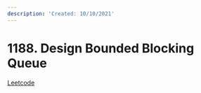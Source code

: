 ```yaml
---
description: 'Created: 10/10/2021'
---
```


# 1188. Design Bounded Blocking Queue

[Leetcode](https://leetcode.com/problems/design-bounded-blocking-queue/)
